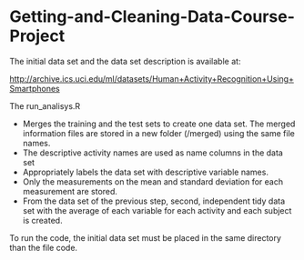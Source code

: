 Getting-and-Cleaning-Data-Course-Project
========================================

The initial data set and the data set description is available at: 

http://archive.ics.uci.edu/ml/datasets/Human+Activity+Recognition+Using+Smartphones

The run_analisys.R 
- Merges the training and the test sets to create one data set. The merged information files are stored in a new folder (/merged) using the same file names. 
- The descriptive activity names are used as name columns in the data set
- Appropriately labels the data set with descriptive variable names. 
- Only the measurements on the mean and standard deviation for each measurement are stored. 
- From the data set of the previous step, second, independent tidy data set with the average of each variable for each activity and each subject is created.


To run the code, the initial data set must be placed in the same directory than the file code. 
